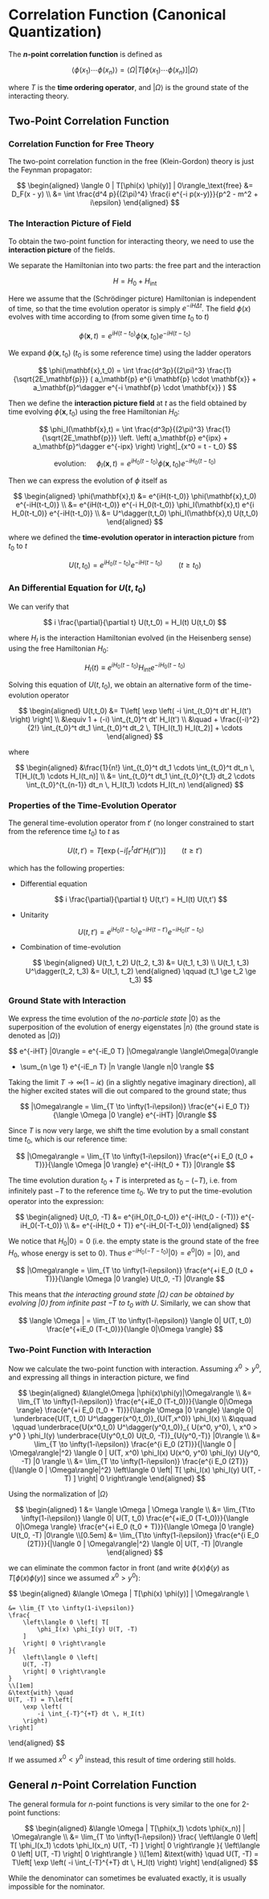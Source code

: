 # Correlation Function (Canonical Quantization)

The **$n$-point correlation function** is defined as

$$
\langle \phi(x_1) \cdots \phi(x_n) \rangle
= \langle \Omega| T [\phi(x_1) \cdots \phi(x_n)] |\Omega \rangle
$$

where $T$ is the **time ordering operator**, and $|\Omega\rangle$ is the ground state of the interacting theory.

## Two-Point Correlation Function

### Correlation Function for Free Theory

The two-point correlation function in the free (Klein-Gordon) theory is just the Feynman propagator:

$$
\begin{aligned}
    \langle 0 | T[\phi(x) \phi(y)] | 0\rangle_\text{free}
    &= D_F(x - y)
    \\
    &= \int \frac{d^4 p}{(2\pi)^4}
    \frac{i e^{-i p(x-y)}}{p^2 - m^2 + i\epsilon}
\end{aligned}
$$

### The Interaction Picture of Field

To obtain the two-point function for interacting theory, we need to use the **interaction picture** of the fields. 

We separate the Hamiltonian into two parts: the free part and the interaction

$$
H = H_0 + H_\text{int}
$$

Here we assume that the (Schrödinger picture) Hamiltonian is independent of time, so that the time evolution operator is simply $e^{-iH \Delta t}$. The field $\phi(x)$ evolves with time according to (from some given time $t_0$ to $t$)

$$
\phi(\mathbf{x},t)
= e^{iH(t-t_0)} \phi(\mathbf{x},t_0) e^{-iH(t-t_0)}
$$

We expand $\phi(\mathbf{x},t_0)$ ($t_0$ is some reference time) using the ladder operators

$$
\phi(\mathbf{x},t_0)
= \int \frac{d^3p}{(2\pi)^3} \frac{1}{\sqrt{2E_\mathbf{p}}} (
    a_\mathbf{p} e^{i \mathbf{p} \cdot \mathbf{x}}
    + a_\mathbf{p}^\dagger e^{-i \mathbf{p} \cdot \mathbf{x}}
)
$$

Then we define the **interaction picture field** at $t$ as the field obtained by time evolving $\phi(\mathbf{x},t_0)$ using the free Hamiltonian $H_0$:

$$
\phi_I(\mathbf{x},t)
= \int \frac{d^3p}{(2\pi)^3} \frac{1}{\sqrt{2E_\mathbf{p}}} 
\left. \left(
    a_\mathbf{p} e^{ipx}
    + a_\mathbf{p}^\dagger e^{-ipx}
\right) \right|_{x^0 = t - t_0}
$$

$$
\text{evolution: } \quad
\phi_I(\mathbf{x},t) 
= e^{i H_0(t-t_0)} \phi(\mathbf{x},t_0) e^{-i H_0(t-t_0)}
$$

Then we can express the evolution of $\phi$ itself as

$$
\begin{aligned}
    \phi(\mathbf{x},t)
    &= e^{iH(t-t_0)} \phi(\mathbf{x},t_0) e^{-iH(t-t_0)}
    \\
    &= e^{iH(t-t_0)} 
    e^{-i H_0(t-t_0)} \phi_I(\mathbf{x},t) e^{i H_0(t-t_0)}
    e^{-iH(t-t_0)}
    \\
    &= U^\dagger(t,t_0) \phi_I(\mathbf{x},t) U(t,t_0)
\end{aligned}
$$

where we defined the **time-evolution operator in interaction picture** from $t_0$ to $t$

$$
U(t,t_0) = e^{i H_0(t-t_0)}
e^{-iH(t-t_0)} \qquad
(t \ge t_0)
$$

### An Differential Equation for $U(t,t_0)$

We can verify that

$$
i \frac{\partial}{\partial t} U(t,t_0)
= H_I(t) U(t,t_0)
$$

where $H_I$ is the interaction Hamiltonian evolved (in the Heisenberg sense) using the free Hamiltonian $H_0$:

$$
H_I(t) \equiv
e^{i H_0(t-t_0)} H_\text{int} e^{-i H_0(t-t_0)}
$$

Solving this equation of $U(t,t_0)$, we obtain an alternative form of the time-evolution operator

$$
\begin{aligned}
    U(t,t_0) &= T\left[
        \exp \left(
            -i \int_{t_0}^t dt' H_I(t')
        \right)
    \right]
    \\
    &\equiv 1
    + (-i) \int_{t_0}^t dt' H_I(t')
    \\ &\quad
    + \frac{(-i)^2}{2!} \int_{t_0}^t dt_1 \int_{t_0}^t dt_2
    \, T[H_I(t_1) H_I(t_2)] + \cdots
\end{aligned}
$$

where

$$
\begin{aligned}
    &\frac{1}{n!} \int_{t_0}^t dt_1 \cdots \int_{t_0}^t dt_n
    \, T[H_I(t_1) \cdots H_I(t_n)]
    \\
    &= \int_{t_0}^t dt_1 \int_{t_0}^{t_1} dt_2 \cdots
    \int_{t_0}^{t_{n-1}} dt_n \, H_I(t_1) \cdots H_I(t_n)
\end{aligned}
$$

### Properties of the Time-Evolution Operator

The general time-evolution operator from $t'$ (no longer constrained to start from the reference time $t_0$) to $t$ as

$$
U(t,t') = T\left[
    \exp \left(
        -i \int_{t'}^t dt'' H_I(t'')
    \right)
\right] \qquad (t \ge t')
$$

which has the following properties:

- Differential equation
    
    $$
    i \frac{\partial}{\partial t} U(t,t')
    = H_I(t) U(t,t')
    $$

- Unitarity

    $$
    U(t,t') = e^{iH_0(t-t_0)}
    e^{-iH(t-t')} e^{-iH_0(t'-t_0)}
    $$

- Combination of time-evolution
    
    $$
    \begin{aligned}
        U(t_1, t_2) U(t_2, t_3) &= U(t_1, t_3)
        \\
        U(t_1, t_3) U^\dagger(t_2, t_3) &= U(t_1, t_2)
    \end{aligned} \qquad
    (t_1 \ge t_2 \ge t_3)
    $$

### Ground State with Interaction

We express the time evolution of the *no-particle state* $|0\rangle$ as the superposition of the evolution of energy eigenstates $|n\rangle$ (the ground state is denoted as $|\Omega\rangle$)

$$
e^{-iHT} |0\rangle
= e^{-iE_0 T} |\Omega\rangle \langle\Omega|0\rangle
+ \sum_{n \ge 1} e^{-iE_n T} |n \rangle \langle n|0 \rangle
$$

Taking the limit $T \to \infty(1-i\epsilon)$ (in a slightly negative imaginary direction), all the higher excited states will die out compared to the ground state; thus

$$
|\Omega\rangle = \lim_{T \to \infty(1-i\epsilon)}
\frac{e^{+i E_0 T}}{\langle \Omega |0 \rangle}
e^{-iHT} |0\rangle
$$

Since $T$ is now very large, we shift the time evolution by a small constant time $t_0$, which is our reference time:

$$
|\Omega\rangle = \lim_{T \to \infty(1-i\epsilon)}
\frac{e^{+i E_0 (t_0 + T)}}{\langle \Omega |0 \rangle}
e^{-iH(t_0 + T)} |0\rangle
$$

The time evolution duration $t_0 + T$ is interpreted as $t_0 - (-T)$, i.e. from infinitely past $-T$ to the reference time $t_0$. We try to put the time-evolution operator into the expression:

$$
\begin{aligned}
    U(t_0, -T) &= e^{iH_0(t_0-t_0)}
    e^{-iH(t_0 - (-T))} e^{-iH_0(-T-t_0)}
    \\
    &= e^{-iH(t_0 + T)} e^{-iH_0(-T-t_0)}
\end{aligned}
$$

We notice that $H_0|0\rangle = 0$ (i.e. the empty state is the ground state of the free $H_0$, whose energy is set to 0). Thus $e^{-iH_0(-T-t_0)} |0\rangle = e^0 |0\rangle = |0\rangle$, and

$$
|\Omega\rangle = \lim_{T \to \infty(1-i\epsilon)}
\frac{e^{+i E_0 (t_0 + T)}}{\langle \Omega |0 \rangle}
U(t_0, -T) |0\rangle
$$

This means that *the interacting ground state $|\Omega\rangle$ can be obtained by evolving $|0\rangle$ from infinite past $-T$ to $t_0$ with $U$*. Similarly, we can show that

$$
\langle \Omega |
= \lim_{T \to \infty(1-i\epsilon)} \langle 0|
U(T, t_0) \frac{e^{+iE_0 (T-t_0)}}{\langle 0|\Omega \rangle}
$$

### Two-Point Function with Interaction

Now we calculate the two-point function with interaction. Assuming $x^0 > y^0$, and expressing all things in interaction picture, we find

$$
\begin{aligned}
    &\langle\Omega |\phi(x)\phi(y)|\Omega\rangle
    \\
    &= \lim_{T \to \infty(1-i\epsilon)}
    \frac{e^{+iE_0 (T-t_0)}}{\langle 0|\Omega \rangle} 
    \frac{e^{+i E_0 (t_0 + T)}}{\langle \Omega |0 \rangle}
    \langle 0| 
    \underbrace{U(T, t_0) U^\dagger(x^0,t_0)}_{U(T,x^0)} 
    \phi_I(x) 
    \\ &\qquad \qquad
    \underbrace{U(x^0,t_0) U^\dagger(y^0,t_0)}_{
        U(x^0, y^0), \, x^0 > y^0
    } \phi_I(y) 
    \underbrace{U(y^0,t_0) U(t_0, -T)}_{U(y^0,-T)} 
    |0\rangle
    \\
    &= \lim_{T \to \infty(1-i\epsilon)}
    \frac{e^{i E_0 (2T)}}{|\langle 0 | \Omega\rangle|^2}
    \langle 0 | 
    U(T, x^0) \phi_I(x) U(x^0, y^0) \phi_I(y) U(y^0, -T) 
    |0 \rangle
    \\
    &= \lim_{T \to \infty(1-i\epsilon)}
    \frac{e^{i E_0 (2T)}}{|\langle 0 | \Omega\rangle|^2}
    \left\langle 0 \left| T[
        \phi_I(x) \phi_I(y) U(T, -T) 
    ]
    \right| 0 \right\rangle
\end{aligned}
$$

Using the normalization of $|\Omega\rangle$

$$
\begin{aligned}
    1 &= \langle \Omega | \Omega \rangle
    \\
    &= \lim_{T\to \infty(1-i\epsilon)}
    \langle 0|
    U(T, t_0) 
    \frac{e^{+iE_0 (T-t_0)}}{\langle 0|\Omega \rangle}
    \frac{e^{+i E_0 (t_0 + T)}}{\langle \Omega |0 \rangle}
    U(t_0, -T) |0\rangle
    \\[0.5em]
    &= \lim_{T\to \infty(1-i\epsilon)}
    \frac{e^{i E_0 (2T)}}{|\langle 0 | \Omega\rangle|^2}
    \langle 0| U(T, -T) |0\rangle
\end{aligned}
$$

we can eliminate the common factor in front (and write $\phi(x)\phi(y)$ as $T[\phi(x)\phi(y)]$ since we assumed $x^0 > y^0$):

$$
\begin{aligned}
    &\langle \Omega | T[\phi(x) \phi(y)] | \Omega\rangle
    \\
    
    &= \lim_{T \to \infty(1-i\epsilon)}
    \frac{
        \left\langle 0 \left| T[
            \phi_I(x) \phi_I(y) U(T, -T) 
        ]
        \right| 0 \right\rangle
    }{
        \left\langle 0 \left| 
        U(T, -T)
        \right| 0 \right\rangle
    }
    \\[1em]
    &\text{with} \quad 
    U(T, -T) = T\left[
        \exp \left(
            -i \int_{-T}^{+T} dt \, H_I(t)
        \right)
    \right]
\end{aligned}
$$

If we assumed $x^0 < y^0$ instead, this result of time ordering still holds. 

## General $n$-Point Correlation Function

The general formula for $n$-point functions is very similar to the one for 2-point functions:

$$
\begin{aligned}
    &\langle \Omega | T[\phi(x_1) \cdots \phi(x_n)] | \Omega\rangle
    \\
    &= \lim_{T \to \infty(1-i\epsilon)}
    \frac{
        \left\langle 0 \left| T[
            \phi_I(x_1) \cdots \phi_I(x_n) U(T, -T) 
        ]
        \right| 0 \right\rangle
    }{
        \left\langle 0 \left| 
        U(T, -T)
        \right| 0 \right\rangle
    }
    \\[1em]
    &\text{with} \quad 
    U(T, -T) = T\left[
        \exp \left(
            -i \int_{-T}^{+T} dt \, H_I(t)
        \right)
    \right]
\end{aligned}
$$

While the denominator can sometimes be evaluated exactly, it is usually impossible for the nominator. 